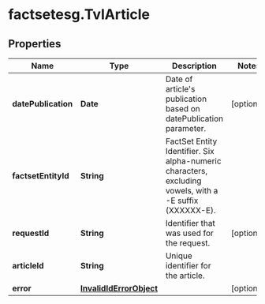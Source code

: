# factsetesg.TvlArticle

## Properties

Name | Type | Description | Notes
------------ | ------------- | ------------- | -------------
**datePublication** | **Date** | Date of article&#39;s publication based on datePublication parameter. | [optional] 
**factsetEntityId** | **String** | FactSet Entity Identifier. Six alpha-numeric characters, excluding vowels, with a -E suffix (XXXXXX-E). | 
**requestId** | **String** | Identifier that was used for the request. | [optional] 
**articleId** | **String** | Unique identifier for the article. | 
**error** | [**InvalidIdErrorObject**](InvalidIdErrorObject.md) |  | [optional] 


